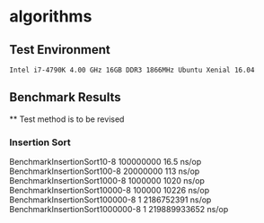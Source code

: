 # algorithms

## Test Environment

`Intel i7-4790K 4.00 GHz
16GB DDR3 1866MHz
Ubuntu Xenial 16.04`

## Benchmark Results

** Test method is to be revised

### Insertion Sort

BenchmarkInsertionSort10-8 100000000 16.5 ns/op
BenchmarkInsertionSort100-8 20000000 113 ns/op
BenchmarkInsertionSort1000-8 1000000 1020 ns/op
BenchmarkInsertionSort10000-8 100000 10226 ns/op
BenchmarkInsertionSort100000-8 1 2186752391 ns/op
BenchmarkInsertionSort1000000-8 1 219889933652 ns/op
